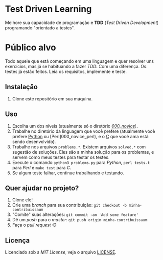 # Test Driven Learning

Melhore sua capacidade de programação e **TDD** (*Test Driven Development*) programando "orientado a testes".


# Público alvo

Todo aquele que está começando em uma linguagem e quer resolver uns exercícios, mas já se habituando a fazer *TDD*. Com uma diferença. Os testes já estão feitos. Leia os requisitos, implemente e teste.


## Instalação

1. Clone este repositório em sua máquina.


## Uso

1. Escolha um dos níveis (atualmente só o diretório [*000_novice*](000_novice)).
1. Trabalhe no diretório da linguagem que você prefere (atualmente você prefere [Python](000_novice/python) ou [Perl]000_novice_perl), e o [C](000_novice_c) que você ama está sendo desenvolvido).
1. Trabalhe nos arquivos `problems.*`. Existem arquivos `solved.*` com sugestão de soluções. Eles são a minha solução para os problemas, e servem como meus testes para testar os testes.
1. Execute o comando `python3 problems.py` para *Python*, `perl tests.t` para *Perl* e  `make test` para *C*.
1. Se algum teste falhar, continue trabalhando e testando.


## Quer ajudar no projeto?

1. Clone ele!
2. Crie uma *branch* para sua contribuição: `git checkout -b minha-contribuissaum`
3. "Comite" suas alterações: `git commit -am 'Add some feature'`
4. Dê um *push* para o *master*: `git push origin minha-contribuissaum`
5. Faça o *pull request* :D


## Licença

Licenciado sob a *MIT License*, veja o arquivo [LICENSE](LICENSE).
